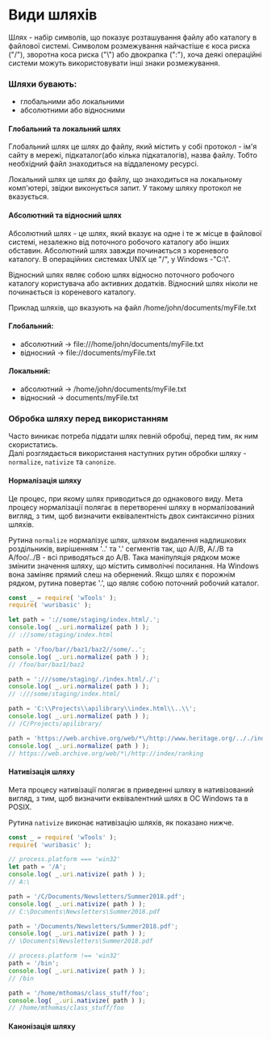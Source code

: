 # Види шляхів
Шлях - набір символів, що показує розташування файлу або каталогу в файлової системі.
Символом розмежування найчастіше є коса риска ("/"), зворотна коса риска ("\\") або двокрапка (":"), 
хоча деякі операційні системи можуть використовувати інші знаки розмежування.

### Шляхи бувають:
- глобальними або локальними
- абсолютними або відносними

#### Глобальний та локальний шлях
Глобальний шлях це шлях до файлу, який містить у собі протокол - ім'я сайту в мережі, підкаталог(або кілька підкаталогів), 
назва файлу. Тобто необхідний файл знаходиться на віддаленому ресурсі.

Локальний шлях це шлях до файлу, що знаходиться на локальному комп'ютері, звідки виконується запит. У такому шляху 
протокол не вказується.

#### Абсолютний та відносний шлях
Абсолютний шлях - це шлях, який вказує на одне і те ж місце в файлової системі, незалежно від поточного робочого каталогу 
або інших обставин. Абсолютний шлях завжди починається з кореневого каталогу. 
В операційних системах UNIX це "/", у Windows -"C:\\".

Відносний шлях являє собою шлях відносно поточного робочого каталогу користувача або активних додатків. Відносний шлях
ніколи не починається із кореневого каталогу.

Приклад шляхів, що вказують на файл /home/john/documents/myFile.txt

#### Глобальний:
- абсолютний -> file:///home/john/documents/myFile.txt
- відносний -> file://documents/myFile.txt

#### Локальний:
- абсолютний -> /home/john/documents/myFile.txt
- відносний -> documents/myFile.txt

<!--  -->

### Обробка шляху перед використанням

Часто виникає потреба піддати шлях певній обробці, перед тим, як ним скористатись.\
Далі розглядається використання наступних рутин обробки шляху - `normalize`, `nativize` та `canonize`.

#### Нормалізація шляху

Це процес, при якому шлях приводиться до однакового виду. Мета процесу нормалізації полягає в перетворенні шляху 
в нормалізований вигляд, з тим, щоб визначити еквівалентність двох синтаксично різних шляхів.

Рутина `normalize` нормалізує шлях, шляхом видалення надлишкових роздільників, вирішенням '..' та '.' сегментів так,
що A//B, A/./B та A/foo/../B - всі приводяться до A/B.
Така маніпуляція рядком може змінити значення шляху, що містить символічні посилання.
На Windows вона заміняє прямий слеш на обернений. Якщо шлях є порожнім рядком, рутина повертає '.',
що являє собою поточний робочий каталог.

```js
const _ = require( 'wTools' );
require( 'wuribasic' );

let path = '://some/staging/index.html/.';
console.log( _.uri.normalize( path ) ); 
// ://some/staging/index.html

path = '/foo/bar//baz1/baz2//some/..';
console.log( _.uri.normalize( path ) ); 
// /foo/bar/baz1/baz2

path = ':///some/staging/./index.html/./';
console.log( _.uri.normalize( path ) ); 
// :///some/staging/index.html/

path = 'C:\\Projects\\apilibrary\\index.html\\..\\';
console.log( _.uri.normalize( path ) ); 
// /C/Projects/apilibrary/

path = 'https://web.archive.org/web/*\/http://www.heritage.org/.././index/ranking/./.';
console.log( _.uri.normalize( path ) ); 
// https://web.archive.org/web/*\/http://index/ranking
```

#### Нативізація шляху

Мета процесу нативізації полягає в приведенні шляху в нативізований вигляд, з тим, щоб 
визначити еквівалентний шлях в ОС Windows та в POSIX.

Рутина `nativize` виконає нативізацію шляхів, як показано нижче.

```js
const _ = require( 'wTools' );
require( 'wuribasic' );

// process.platform === 'win32'
let path = '/A';
console.log( _.uri.nativize( path ) ); 
// A:\

path = '/C/Documents/Newsletters/Summer2018.pdf';
console.log( _.uri.nativize( path ) ); 
// C:\Documents\Newsletters\Summer2018.pdf

path = '/Documents/Newsletters/Summer2018.pdf';
console.log( _.uri.nativize( path ) ); 
// \Documents\Newsletters\Summer2018.pdf

// process.platform !== 'win32'
path = '/bin';
console.log( _.uri.nativize( path ) ); 
// /bin

path = '/home/mthomas/class_stuff/foo';
console.log( _.uri.nativize( path ) ); 
// /home/mthomas/class_stuff/foo
```

#### Канонізація шляху

